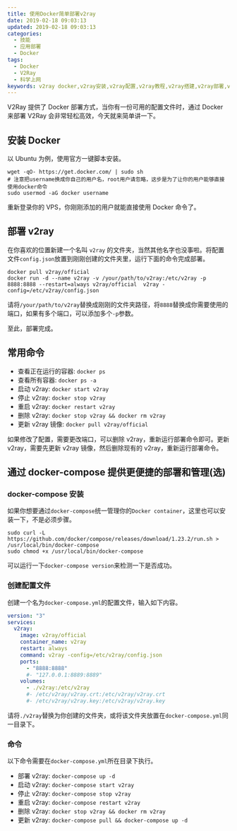 ```yaml
---
title: 使用Docker简单部署v2ray
date: 2019-02-18 09:03:13
updated: 2019-02-18 09:03:13
categories:
  - 技能
  - 应用部署
  - Docker
tags:
  - Docker
  - V2Ray
  - 科学上网
keywords: v2ray docker,v2ray安装,v2ray配置,v2ray教程,v2ray搭建,v2ray部署,v2ray配置文件,v2ray命令
---
```


V2Ray 提供了 Docker 部署方式，当你有一份可用的配置文件时，通过 Docker 来部署 V2Ray 会非常轻松高效，今天就来简单讲一下。

<!--more-->

## 安装 Docker

以 Ubuntu 为例，使用官方一键脚本安装。

```shell
wget -qO- https://get.docker.com/ | sudo sh
# 注意把username换成你自己的用户名，root用户请忽略，这步是为了让你的用户能够直接使用docker命令
sudo usermod -aG docker username
```

重新登录你的 VPS，你刚刚添加的用户就能直接使用 Docker 命令了。

## 部署 v2ray

在你喜欢的位置新建一个名叫 `v2ray` 的文件夹，当然其他名字也没事啦。将配置文件`config.json`放置到刚刚创建的文件夹里，运行下面的命令完成部署。

```shell
docker pull v2ray/official
docker run -d --name v2ray -v /your/path/to/v2ray:/etc/v2ray -p 8888:8888 --restart=always v2ray/official  v2ray -config=/etc/v2ray/config.json
```

请将`/your/path/to/v2ray`替换成刚刚的文件夹路径，将`8888`替换成你需要使用的端口，如果有多个端口，可以添加多个`-p`参数。

至此，部署完成。

## 常用命令

- 查看正在运行的容器: `docker ps`
- 查看所有容器: `docker ps -a`
- 启动 v2ray: `docker start v2ray`
- 停止 v2ray: `docker stop v2ray`
- 重启 v2ray: `docker restart v2ray`
- 删除 v2ray: `docker stop v2ray && docker rm v2ray`
- 更新 v2ray 镜像: `docker pull v2ray/official`

如果修改了配置，需要更改端口，可以删除 v2ray，重新运行部署命令即可。更新 v2ray，需要先更新 v2ray 镜像，然后删除现有的 v2ray，重新运行部署命令。

## 通过 docker-compose 提供更便捷的部署和管理(选)

### docker-compose 安装

如果你想要通过`docker-compose`统一管理你的`Docker container`，这里也可以安装一下，不是必须步骤。

```shell
sudo curl -L https://github.com/docker/compose/releases/download/1.23.2/run.sh > /usr/local/bin/docker-compose
sudo chmod +x /usr/local/bin/docker-compose
```

可以运行一下`docker-compose version`来检测一下是否成功。

### 创建配置文件

创建一个名为`docker-compose.yml`的配置文件，输入如下内容。

```yaml
version: "3"
services:
  v2ray:
    image: v2ray/official
    container_name: v2ray
    restart: always
    command: v2ray -config=/etc/v2ray/config.json
    ports:
      - "8888:8888"
      #- "127.0.0.1:8889:8889"
    volumes:
      - ./v2ray:/etc/v2ray
      #- /etc/v2ray/v2ray.crt:/etc/v2ray/v2ray.crt
      #- /etc/v2ray/v2ray.key:/etc/v2ray/v2ray.key
```

请将`./v2ray`替换为你创建的文件夹，或将该文件夹放置在`docker-compose.yml`同一目录下。

### 命令

以下命令需要在`docker-compose.yml`所在目录下执行。

- 部署 v2ray: `docker-compose up -d`
- 启动 v2ray: `docker-compose start v2ray`
- 停止 v2ray: `docker-compose stop v2ray`
- 重启 v2ray: `docker-compose restart v2ray`
- 删除 v2ray: `docker stop v2ray && docker rm v2ray`
- 更新 v2ray: `docker-compose pull && docker-compose up -d`
